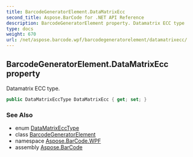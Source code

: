```yaml
---
title: BarcodeGeneratorElement.DataMatrixEcc
second_title: Aspose.BarCode for .NET API Reference
description: BarcodeGeneratorElement property. Datamatrix ECC type
type: docs
weight: 670
url: /net/aspose.barcode.wpf/barcodegeneratorelement/datamatrixecc/
---
```

## BarcodeGeneratorElement.DataMatrixEcc property

Datamatrix ECC type.

```csharp
public DataMatrixEccType DataMatrixEcc { get; set; }
```

### See Also

* enum [DataMatrixEccType](../../../aspose.barcode.generation/datamatrixecctype/)
* class [BarcodeGeneratorElement](../)
* namespace [Aspose.BarCode.WPF](../../barcodegeneratorelement/)
* assembly [Aspose.BarCode](../../../)


